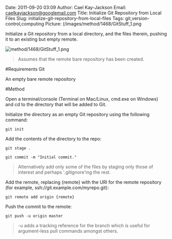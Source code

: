 Date: 2011-09-20 03:09
Author: Cael Kay-Jackson
Email: caelkayjackson@googlemail.com
Title: Initialize Git Repository from Local Files
Slug: initialize-git-repository-from-local-files
Tags: git,version-control,computing
Picture: (/images/method/1468/GitStuff_1.png

Initialize a Git repository from a local directory, and the files therein, pushing it to an existing but empty remote.


![method/1468/GitStuff_1.png](/images/method/1468/GitStuff_1.png)



>Assumes that the remote bare repository has been created.


#Requirements
Git

An empty bare remote repository

#Method

Open a terminal/console (Terminal on Mac/Linux, cmd.exe on Windows) and cd to the directory that will be added to Git.



Initialize the directory as an empty Git repository using the following command:



`git init`



Add the contents of the directory to the repo:



`git stage .`



`git commit -m "Initial commit."`


>Alternatively add only some of the files by staging only those of interest and perhaps '.gitignore'ing the rest.


Add the remote, replacing {remote} with the URI for the remote repository (for example, ssh://git.example.com/myrepo.git):



`git remote add origin {remote}`



Push the commit to the remote:



`git push -u origin master`




>-u adds a tracking reference for the branch which is useful for argument-less pull commands amongst others.

>






